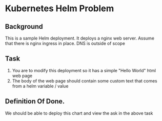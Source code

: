 # Kubernetes Helm Problem
## Background
This is a sample Helm deployment. It deploys a nginx web server.
Assume that there is nginx ingress in place. DNS is outside of scope

## Task
  1) You are to modify this deployment so it has a simple "Hello World" html web page
  2) The body of the web page should contain some custom text that comes from a helm variable / value

## Definition Of Done.
   We should be able to deploy this chart and view the ask in the above task
  
